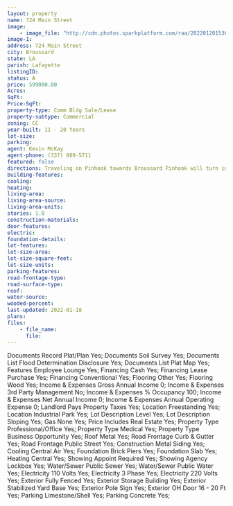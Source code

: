 ```yaml
---
layout: property
name: 724 Main Street
image:
    - image_file: "http://cdn.photos.sparkplatform.com/raa/20220120153606900189000000.jpg"
image-1:
address: 724 Main Street
city: Broussard
state: LA
parish: Lafayette
listingID: 
status: A
price: 599000.00
Acres: 
SqFt: 
Price-SqFt: 
property-type: Comm Bldg Sale/Lease
property-subtype: Commercial
zoning: CC
year-built: 11 - 20 Years
lot-size: 
parking: 
agent: Kevin McKay
agent-phone: (337) 889-5711
featured: false
directions: Traveling on Pinhook towards Broussard Pinhook will turn into Main Street. Building and property is right after major intersection being built property is located on your left.
building-features: 
cooling: 
heating: 
living-area: 
living-area-source: 
living-area-units: 
stories: 1.0
construction-materials: 
door-features: 
electric: 
foundation-details: 
lot-features: 
lot-size-area: 
lot-size-square-feet: 
lot-size-units: 
parking-features: 
road-frontage-type: 
road-surface-type: 
roof: 
water-source: 
wooded-percent: 
last-updated: 2022-01-18
plans: 
files:
    - file_name:
      file:
---
```

Documents	Record Plat/Plan	Yes;
Documents	Soil Survey	Yes;
Documents List	Flood Determination Disclosure	Yes;
Documents List	Plat Map	Yes;
Features	Employee Lounge	Yes;
Financing	Cash	Yes;
Financing	Lease Purchase	Yes;
Financing	Conventional	Yes;
Flooring	Other	Yes;
Flooring	Wood	Yes;
Income & Expenses	Gross Annual Income	0;
Income & Expenses	3rd Party Management	No;
Income & Expenses	% Occupancy	100;
Income & Expenses	Net Annual Income	0;
Income & Expenses	Annual Operating Expense	0;
Landlord Pays	Property Taxes	Yes;
Location	Freestanding	Yes;
Location	Industrial Park	Yes;
Lot Description	Level	Yes;
Lot Description	Sloping	Yes;
Gas	None	Yes;
Price Includes	Real Estate	Yes;
Property Type	Professional/Office	Yes;
Property Type	Medical	Yes;
Property Type	Business Opportunity	Yes;
Roof	Metal	Yes;
Road Frontage	Curb & Gutter	Yes;
Road Frontage	Public Street	Yes;
Construction	Metal Siding	Yes;
Cooling	Central Air	Yes;
Foundation	Brick Piers	Yes;
Foundation	Slab	Yes;
Heating	Central	Yes;
Showing	Appoint Required	Yes;
Showing	Agency Lockbox	Yes;
Water/Sewer	Public Sewer	Yes;
Water/Sewer	Public Water	Yes;
Electricity	110 Volts	Yes;
Electricity	3 Phase	Yes;
Electricity	220 Volts	Yes;
Exterior	Fully Fenced	Yes;
Exterior	Storage Building	Yes;
Exterior	Stabilized Yard Base	Yes;
Exterior	Pole Sign	Yes;
Exterior	OH Door 16 - 20 Ft	Yes;
Parking	Limestone/Shell	Yes;
Parking	Concrete	Yes;

